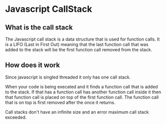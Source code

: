 # Javascript CallStack

## What is the call stack

The Javascript call stack is a data structure that is used for function calls.  It is a LIFO (Last in First Out) meaning that the last function call that was added to the stack will be the first function call removed from the stack.

## How does it work

Since javascript is singled threaded it only has one call stack.

When your code is being execated and it finds a function call that is added to the stack.  If that has a function call has another function call inside it then that function call is placed on top of the first function call. The function call that is on top is first removed after the once it returns.  

Call stacks don't have an infinite size and an error maximum call stack exceeded.
